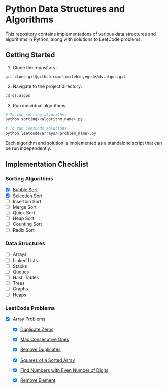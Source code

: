 # Python Data Structures and Algorithms

This repository contains implementations of various data structures and algorithms in Python, along with solutions to LeetCode problems.


## Getting Started

1. Clone the repository:
```bash
git clone git@github.com:timilehinjegede/ds.algos.git
```

2. Navigate to the project directory:
```bash
cd ds.algos
```

3. Run individual algorithms:
```bash
# To run sorting algorithms
python sorting/<algorithm_name>.py

# To run LeetCode solutions
python leetcode/arrays/<problem_name>.py
```

Each algorithm and solution is implemented as a standalone script that can be run independently.

## Implementation Checklist

### Sorting Algorithms
- [x] [Bubble Sort](sorting/bubble_sort.py)
- [x] [Selection Sort](sorting/selection_sort.py)
- [ ] Insertion Sort
- [ ] Merge Sort
- [ ] Quick Sort
- [ ] Heap Sort
- [ ] Counting Sort
- [ ] Radix Sort

### Data Structures
- [ ] Arrays
- [ ] Linked Lists
- [ ] Stacks
- [ ] Queues
- [ ] Hash Tables
- [ ] Trees
- [ ] Graphs
- [ ] Heaps

### LeetCode Problems
- [x] Array Problems
  - [x] [Duplicate Zeros](leetcode/arrays/duplicate_zeros.py)
  - [x] [Max Consecutive Ones](leetcode/arrays/max_consecutive_ones.py)
  - [x] [Remove Duplicates](leetcode/arrays/remove_duplicates.py)
  - [x] [Squares of a Sorted Array](leetcode/arrays/squares_of_sorted_array.py)
  - [x] [Find Numbers with Even Number of Digits](leetcode/arrays/numbers_with_even_number_of_digits.py)
  - [x] [Remove Element](leetcode/arrays/remove_element.py)
  
